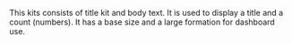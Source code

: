 This kits consists of title kit and body text. It is used to display a title and a count (numbers). It has a base size and a large formation for dashboard use.
